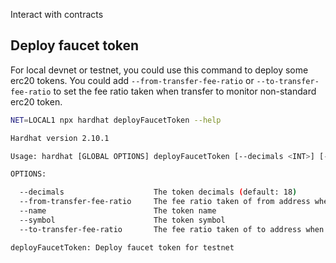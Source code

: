 Interact with contracts

## Deploy faucet token

For local devnet or testnet,  you could use this command to deploy some erc20 tokens. You could add `--from-transfer-fee-ratio` or `--to-transfer-fee-ratio` to set the fee ratio taken when transfer to monitor non-standard erc20 token.

```bash
NET=LOCAL1 npx hardhat deployFaucetToken --help

Hardhat version 2.10.1

Usage: hardhat [GLOBAL OPTIONS] deployFaucetToken [--decimals <INT>] [--from-transfer-fee-ratio <INT>] --name <STRING> --symbol <STRING> [--to-transfer-fee-ratio <INT>]

OPTIONS:

  --decimals                    The token decimals (default: 18)
  --from-transfer-fee-ratio     The fee ratio taken of from address when transfer (default: 0)
  --name                        The token name 
  --symbol                      The token symbol 
  --to-transfer-fee-ratio       The fee ratio taken of to address when transfer (default: 0)

deployFaucetToken: Deploy faucet token for testnet
```

